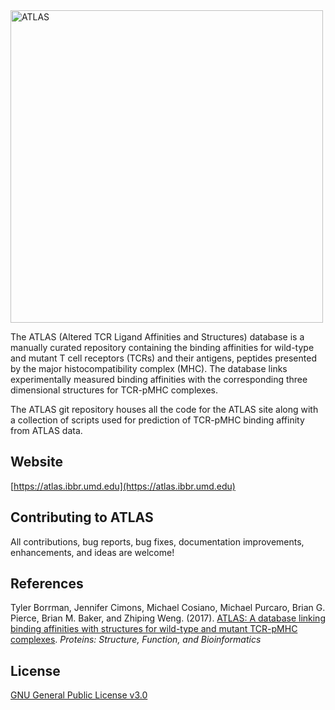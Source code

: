 <img src="https://github.com/weng-lab/ATLAS/raw/master/www/web/graphical_abstract.png" alt="ATLAS" width=500px>

The ATLAS (Altered TCR Ligand Affinities and Structures) database is a manually curated repository containing the binding affinities for wild-type and mutant T cell receptors (TCRs) and their antigens, peptides presented by the major histocompatibility complex (MHC). The database links experimentally measured binding affinities with the corresponding three dimensional structures for TCR-pMHC complexes.

The ATLAS git repository houses all the code for the ATLAS site along with a collection of scripts used for prediction of TCR-pMHC binding affinity from ATLAS data.

## Website

[https://atlas.ibbr.umd.edu](https://atlas.ibbr.umd.edu)

## Contributing to ATLAS

All contributions, bug reports, bug fixes, documentation improvements, enhancements, and ideas are welcome!

## References

Tyler Borrman, Jennifer Cimons, Michael Cosiano, Michael Purcaro, Brian G. Pierce, Brian M. Baker, and Zhiping Weng. (2017). [ATLAS: A database linking binding affinities with structures for wild-type and mutant TCR-pMHC complexes](http://onlinelibrary.wiley.com/doi/10.1002/prot.25260/abstract). *Proteins: Structure, Function, and Bioinformatics*

## License

[GNU General Public License v3.0](LICENSE)
